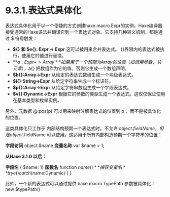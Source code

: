 # 9.3.1.表达式具体化

表达式具体化用于以一个便捷的方式创建haxe.macro.Expr的实例。Haxe编译器接受通常的Haxe语法并翻译它到一个表达式对象。它支持几种转义机制，都是通过 $ 符号触发：

- **${} 和 $e{}: Expr -> Expr** 这可以被用来合并表达式。 {}界限内的表达式被执行，使用它的值进行替换。
- **$a{}: Expr -> Array** 如果用于一个 预期为Array的位置（如调用参数，块元素），$a{} 把数组作为它的值。否则它生成一个数组声明。
- **$b{}:Array->Expr** 从给定的表达式数组生成一个块级表达式。
- **$i{}:String->Expr** 从给定字符串生成一个标识符。
- **$p{}:Array->Expr** 从给定字符串数组生成一个字段表达式。
- **$v{}:Dynamic->Expr** 根据它的参数的类型生成一个表达式。这仅仅保证使用在基本类型和枚举实例。

另外，元数据 @:pos(p) 可以用来映射注解表达式的位置到 p ，而不是被具体化的位置。

这类具体化只工作于 内部结构预期一个表达式时。不允许 object.${fieldName}，但是 object.$fieldName 可以使用。这适用于所有内部构造预期一个字符串的位置：

**字段访问** object.$name
**变量名称** var $name = 1;

**从Haxe 3.1.0 以后：**

**字段名** { $name: 1}
**函数名** function $name() { }
**捕获变量名** try e() catch($name:Dynamic) { }

此外，一个新的表达式可以通过提供 haxe.macro.TypePath 参数被具体化： new $typePath()